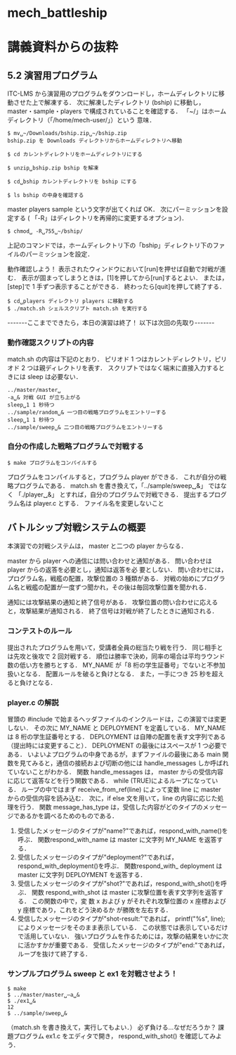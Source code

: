 # mech_battleship

# 講義資料からの抜粋

## 5.2 演習用プログラム

ITC-LMS から演習用のプログラムをダウンロードし，ホームディレクトリに移動させた上で解凍する．
次に解凍したディレクトリ (bship) に移動し，master・sample・players で構成されていることを確認する．
「~/」はホームディレクトリ（「/home/mech-user/」）という 意味．
```
$ mv␣~/Downloads/bship.zip␣~/bship.zip
bship.zip を Downloads ディレクトリからホームディレクトリへ移動

$ cd カレントディレクトリをホームディレクトリにする

$ unzip␣bship.zip bship を解凍

$ cd␣bship カレントディレクトリを bship にする

$ ls bship の中身を確認する
```

master players sample という文字が出てくれば OK．
次にパーミッションを設定する ( 「-R」はディレクトリを再帰的に変更するオプション)．
```
$ chmod␣ -R␣755␣~/bship/
```
上記のコマンドでは，ホームディレクトリ下の「bship」ディレクトリ下のファイルのパーミッションを設定．

動作確認しよう！ 表示されたウィンドウにおいて[run]を押せば自動で対戦が進む．
表示が固まってしまうときは，[1]を押してから[run]するとよい．
または，[step]で 1 手ずつ表示することができる．
終わったら[quit]を押して終了する．
```
$ cd␣players ディレクトリ players に移動する
$ ./match.sh シェルスクリプト match.sh を実行する
```

-------ここまでできたら，本日の演習は終了！ 以下は次回の先取り-------
### 動作確認スクリプトの内容
match.sh の内容は下記のとおり．
ピリオド 1 つはカレントディレクトリ，ピリオド 2 つは親ディレクトリを表す．
スクリプトではなく端末に直接入力するときには sleep は必要ない．
```
../master/master␣
-a␣& 対戦 GUI が立ち上がる
sleep␣1 1 秒待つ
../sample/random␣& 一つ目の戦略プログラムをエントリーする
sleep␣1 1 秒待つ
../sample/sweep␣& 二つ目の戦略プログラムをエントリーする
```
### 自分の作成した戦略プログラムで対戦する
```
$ make プログラムをコンパイルする
```
プログラムをコンパイルすると，プログラム player ができる．
これが自分の戦略プログラムである．
match.sh を書き換えて，「../sample/sweep␣&」 ではなく 「./player␣&」 とすれば，自分のプログラムで対戦できる．
提出するプログラム名は player.c とする．
ファイル名を変更しないこと

## バトルシップ対戦システムの概要
本演習での対戦システムは， master と二つの player からなる．

master から player への通信には問い合わせと通知がある．
問い合わせは player からの返答を必要とし，通知は返答を必
要としない．
問い合わせには，プログラム名，戦艦の配置，攻撃位置の 3 種類がある．
対戦の始めにプログラム名と戦艦の配置が一度ずつ聞かれ，その後は毎回攻撃位置を聞かれる．

通知には攻撃結果の通知と終了信号がある．
攻撃位置の問い合わせに応えると，攻撃結果が通知される．
終了信号は対戦が終了したときに通知される．

### コンテストのルール
提出されたプログラムを用いて，受講者全員の総当たり戦を行う．
同じ相手とは先攻と後攻で 2 回対戦する．
順位は勝率で決め，同率の場合は平均ラウンド数の低い方を勝ちとする．
MY_NAME が「8 桁の学生証番号」でないと不参加扱いとなる．
配置ルールを破ると負けとなる．
また，一手につき 25 秒を超えると負けとなる．

### player.c の解説
冒頭の #include で始まるヘッダファイルのインクルードは，この演習では変更しない．
その次に MY_NAME と DEPLOYMENT を定義している．
MY_NAME は 8 桁の学生証番号とする．
DEPLOYMENT は自陣の配置を表す文字列である（提出時には変更すること）．
DEPLOYMENT の最後にはスペースが 1 つ必要である．
いよいよプログラムの中身であるが，まずファイルの最後にある main 関数を見てみると，通信の接続および切断の他には handle_messages しか呼ばれていないことがわかる．
関数 handle_messages は， master からの受信内容に応じて返答などを行う関数である．
while (TRUE)によるループになっている．
ループの中ではまず receive_from_ref(line) によって変数 line に master からの受信内容を読み込む．
次に，if else 文を用いて，line の内容に応じた処理を行う．
関数 message_has_type は，受信した内容がどのタイプのメッセージであるかを調べるためのものである．
1. 受信したメッセージのタイプが"name?"であれば，respond_with_name()を呼ぶ．
関数respond_with_name は master に文字列 MY_NAME を返答する．
2. 受信したメッセージのタイプが"deployment?"であれば， respond_with_deployment()を呼ぶ．
関数respond_with_ deployment は master に文字列 DEPLOYMENT を返答する．
3. 受信したメッセージのタイプが"shot?"であれば，respond_with_shot()を呼ぶ．
関数 respond_with_shot は master に攻撃位置を表す文字列を返答する．
この関数の中で，変 数 x および y がそれぞれ攻撃位置の x 座標および y 座標であり，これをどう決めるか が勝敗を左右する．
4. 受信したメッセージのタイプが"shot-result:"であれば， printf("%s", line); によりメッセージをそのまま表示している．
この状態では表示しているだけで活用していない．
強いプログラムを作るためには，攻撃の結果をいかに次に活かすかが重要である．
受信したメッセージのタイプが"end:"であれば，ループを抜けて終了する．
### サンプルプログラム sweep と ex1 を対戦させよう！
```
$ make
$ ../master/master␣–a␣&
$ ./ex1␣&
12
$ ../sample/sweep␣&
```
（match.sh を書き換えて，実行してもよい．）
必ず負ける…なぜだろうか？
課題プログラム ex1.c をエディタで開き， respond_with_shot() を確認してみよう．
